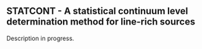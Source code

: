 STATCONT - A statistical continuum level determination method
           for line-rich sources
--------------------------------------------------------------

Description in progress.

